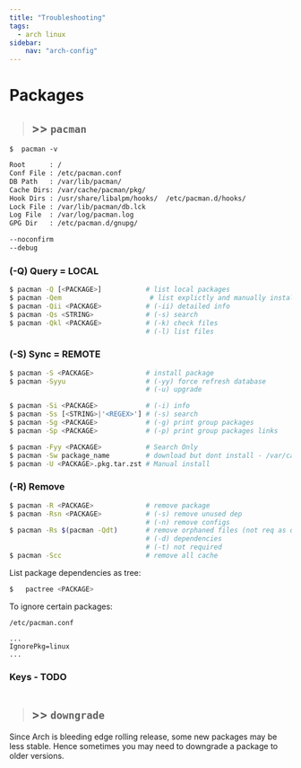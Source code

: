 ```yaml
---
title: "Troubleshooting"
tags:
  - arch linux
sidebar:
    nav: "arch-config"
---
```


# Packages

> ## >> `pacman`

`$  pacman -v`
```sh
Root      : /
Conf File : /etc/pacman.conf
DB Path   : /var/lib/pacman/
Cache Dirs: /var/cache/pacman/pkg/
Hook Dirs : /usr/share/libalpm/hooks/  /etc/pacman.d/hooks/
Lock File : /var/lib/pacman/db.lck
Log File  : /var/log/pacman.log
GPG Dir   : /etc/pacman.d/gnupg/
```

```sh
--noconfirm
--debug
```

### (-Q) Query = LOCAL
```sh
$ pacman -Q [<PACKAGE>]           # list local packages
$ pacman -Qem                      # list explictly and manually installed package
$ pacman -Qii <PACKAGE>           # (-ii) detailed info
$ pacman -Qs <STRING>             # (-s) search
$ pacman -Qkl <PACKAGE>           # (-k) check files
                                  # (-l) list files
```

### (-S) Sync = REMOTE
```sh
$ pacman -S <PACKAGE>             # install package
$ pacman -Syyu                    # (-yy) force refresh database
                                  # (-u) upgrade

$ pacman -Si <PACKAGE>            # (-i) info
$ pacman -Ss [<STRING>|'<REGEX>'] # (-s) search
$ pacman -Sg <PACKAGE>            # (-g) print group packages
$ pacman -Sp <PACKAGE>            # (-p) print group packages links

$ pacman -Fyy <PACKAGE>           # Search Only
$ pacman -Sw package_name         # download but dont install - /var/cache/pacman/pkg/
$ pacman -U <PACKAGE>.pkg.tar.zst # Manual install
```

### (-R) Remove
```sh
$ pacman -R <PACKAGE>             # remove package
$ pacman -Rsn <PACKAGE>           # (-s) remove unused dep
                                  # (-n) remove configs
$ pacman -Rs $(pacman -Qdt)       # remove orphaned files (not req as dep)
                                  # (-d) dependencies
                                  # (-t) not required
$ pacman -Scc                     # remove all cache
```

List package dependencies as tree:
```sh
$   pactree <PACKAGE>
```

To ignore certain packages:

`/etc/pacman.conf`
```
...
IgnorePkg=linux
...
```

### Keys - TODO

```sh

```

> ## >> `downgrade`

Since Arch is bleeding edge rolling release, some new packages may be less stable.
Hence sometimes you may need to downgrade a package to older versions.
